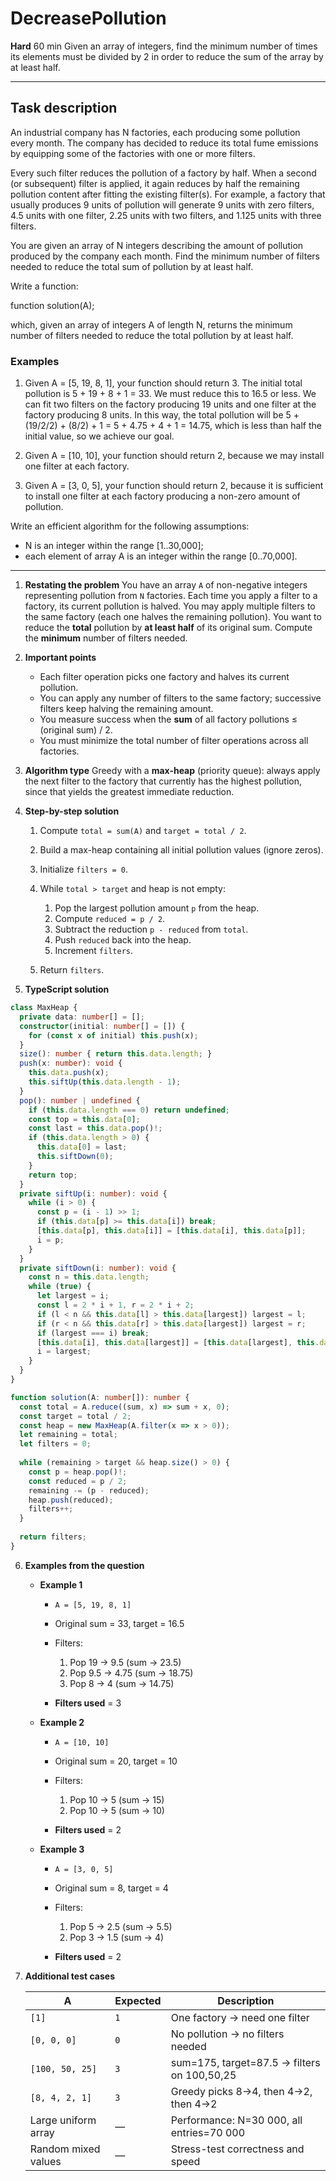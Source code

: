 # DecreasePollution

**Hard**
60 min
Given an array of integers, find the minimum number of times its elements must be divided by 2 in order to reduce the sum of the array by at least half.

---

## Task description

An industrial company has N factories, each producing some pollution every month. The company has decided to reduce its total fume emissions by equipping some of the factories with one or more filters.

Every such filter reduces the pollution of a factory by half. When a second (or subsequent) filter is applied, it again reduces by half the remaining pollution content after fitting the existing filter(s). For example, a factory that usually produces 9 units of pollution will generate 9 units with zero filters, 4.5 units with one filter, 2.25 units with two filters, and 1.125 units with three filters.

You are given an array of N integers describing the amount of pollution produced by the company each month. Find the minimum number of filters needed to reduce the total sum of pollution by at least half.

Write a function:

function solution(A);

which, given an array of integers A of length N, returns the minimum number of filters needed to reduce the total pollution by at least half.

### Examples

1. Given A = \[5, 19, 8, 1], your function should return 3. The initial total pollution is 5 + 19 + 8 + 1 = 33. We must reduce this to 16.5 or less. We can fit two filters on the factory producing 19 units and one filter at the factory producing 8 units. In this way, the total pollution will be 5 + (19/2/2) + (8/2) + 1 = 5 + 4.75 + 4 + 1 = 14.75, which is less than half the initial value, so we achieve our goal.

2. Given A = \[10, 10], your function should return 2, because we may install one filter at each factory.

3. Given A = \[3, 0, 5], your function should return 2, because it is sufficient to install one filter at each factory producing a non-zero amount of pollution.

Write an efficient algorithm for the following assumptions:

* N is an integer within the range \[1..30,000];
* each element of array A is an integer within the range \[0..70,000].


---

1. **Restating the problem**
   You have an array `A` of non-negative integers representing pollution from `N` factories.  Each time you apply a filter to a factory, its current pollution is halved.  You may apply multiple filters to the same factory (each one halves the remaining pollution).  You want to reduce the **total** pollution by **at least half** of its original sum.  Compute the **minimum** number of filters needed.

2. **Important points**

   * Each filter operation picks one factory and halves its current pollution.
   * You can apply any number of filters to the same factory; successive filters keep halving the remaining amount.
   * You measure success when the **sum** of all factory pollutions ≤ (original sum) / 2.
   * You must minimize the total number of filter operations across all factories.

3. **Algorithm type**
   Greedy with a **max-heap** (priority queue): always apply the next filter to the factory that currently has the highest pollution, since that yields the greatest immediate reduction.

4. **Step-by-step solution**

   1. Compute `total = sum(A)` and `target = total / 2`.
   2. Build a max-heap containing all initial pollution values (ignore zeros).
   3. Initialize `filters = 0`.
   4. While `total > target` and heap is not empty:

      1. Pop the largest pollution amount `p` from the heap.
      2. Compute `reduced = p / 2`.
      3. Subtract the reduction `p - reduced` from `total`.
      4. Push `reduced` back into the heap.
      5. Increment `filters`.
   5. Return `filters`.

5. **TypeScript solution**

```typescript
class MaxHeap {
  private data: number[] = [];
  constructor(initial: number[] = []) {
    for (const x of initial) this.push(x);
  }
  size(): number { return this.data.length; }
  push(x: number): void {
    this.data.push(x);
    this.siftUp(this.data.length - 1);
  }
  pop(): number | undefined {
    if (this.data.length === 0) return undefined;
    const top = this.data[0];
    const last = this.data.pop()!;
    if (this.data.length > 0) {
      this.data[0] = last;
      this.siftDown(0);
    }
    return top;
  }
  private siftUp(i: number): void {
    while (i > 0) {
      const p = (i - 1) >> 1;
      if (this.data[p] >= this.data[i]) break;
      [this.data[p], this.data[i]] = [this.data[i], this.data[p]];
      i = p;
    }
  }
  private siftDown(i: number): void {
    const n = this.data.length;
    while (true) {
      let largest = i;
      const l = 2 * i + 1, r = 2 * i + 2;
      if (l < n && this.data[l] > this.data[largest]) largest = l;
      if (r < n && this.data[r] > this.data[largest]) largest = r;
      if (largest === i) break;
      [this.data[i], this.data[largest]] = [this.data[largest], this.data[i]];
      i = largest;
    }
  }
}

function solution(A: number[]): number {
  const total = A.reduce((sum, x) => sum + x, 0);
  const target = total / 2;
  const heap = new MaxHeap(A.filter(x => x > 0));
  let remaining = total;
  let filters = 0;
  
  while (remaining > target && heap.size() > 0) {
    const p = heap.pop()!;
    const reduced = p / 2;
    remaining -= (p - reduced);
    heap.push(reduced);
    filters++;
  }
  
  return filters;
}
```

6. **Examples from the question**

   * **Example 1**

     * `A = [5, 19, 8, 1]`
     * Original sum = 33, target = 16.5
     * Filters:

       1. Pop 19 → 9.5 (sum → 23.5)
       2. Pop 9.5 → 4.75 (sum → 18.75)
       3. Pop 8 → 4 (sum → 14.75)
     * **Filters used** = 3

   * **Example 2**

     * `A = [10, 10]`
     * Original sum = 20, target = 10
     * Filters:

       1. Pop 10 → 5 (sum → 15)
       2. Pop 10 → 5 (sum → 10)
     * **Filters used** = 2

   * **Example 3**

     * `A = [3, 0, 5]`
     * Original sum = 8, target = 4
     * Filters:

       1. Pop 5 → 2.5 (sum → 5.5)
       2. Pop 3 → 1.5 (sum → 4)
     * **Filters used** = 2

7. **Additional test cases**

   | A                   | Expected | Description                                 |
   | ------------------- | -------- | ------------------------------------------- |
   | `[1]`               | `1`      | One factory → need one filter               |
   | `[0, 0, 0]`         | `0`      | No pollution → no filters needed            |
   | `[100, 50, 25]`     | `3`      | sum=175, target=87.5 → filters on 100,50,25 |
   | `[8, 4, 2, 1]`      | `3`      | Greedy picks 8→4, then 4→2, then 4→2        |
   | Large uniform array | —        | Performance: N=30 000, all entries=70 000   |
   | Random mixed values | —        | Stress-test correctness and speed           |
